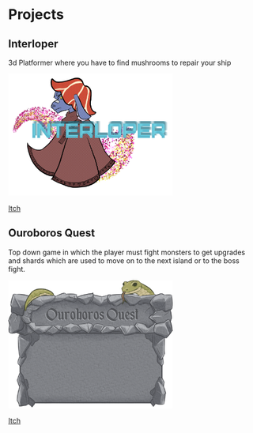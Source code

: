 # Projects

## Interloper
3d Platformer where you have to find mushrooms to repair your ship

<img src="Interloper.png" width="333">

[Itch](https://teaminterloper.itch.io/interloper-gold)

## Ouroboros Quest
Top down game in which the player must fight monsters to get upgrades and
shards which are used to move on to the next island or to the boss fight.

<img src="OuroborosQuest.png" width="333">

[Itch](https://ouroborusquest.itch.io/ouroboros-quest)
